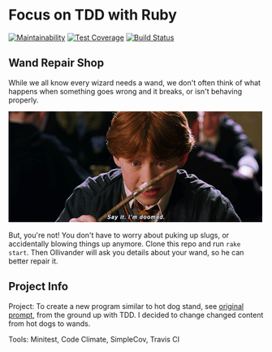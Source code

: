 # Focus on TDD with Ruby
[![Maintainability](https://api.codeclimate.com/v1/badges/ee886d2c2e788c602d07/maintainability)](https://codeclimate.com/github/corinneling/wand-shop/maintainability)
[![Test Coverage](https://api.codeclimate.com/v1/badges/ee886d2c2e788c602d07/test_coverage)](https://codeclimate.com/github/corinneling/wand-shop/test_coverage)
[![Build Status](https://travis-ci.org/corinneling/wand-shop.svg?branch=master)](https://travis-ci.org/corinneling/wand-shop)

## Wand Repair Shop

While we all know every wizard needs a wand, we don't often think of what happens when something goes wrong and it breaks, or isn't behaving properly.

![Ron](/ollivanders/ronald.gif)

But, you're not! You don't have to worry about puking up slugs, or accidentally blowing things up anymore. Clone this repo and run `rake start`. Then Ollivander will ask you details about your wand, so he can better repair it.

## Project Info

Project: To create a new program similar to hot dog stand, see [original prompt](https://github.com/corinneling/ruby-and-hot-dogs), from the ground up with TDD. I decided to change changed content from hot dogs to wands.

Tools: Minitest, Code Climate, SimpleCov, Travis CI

